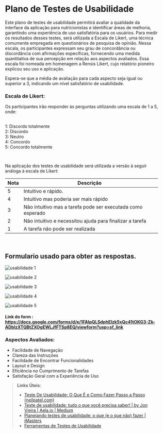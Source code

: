 # Plano de Testes de Usabilidade

Este plano de testes de usabilidade permitirá avaliar a qualidade da interface da aplicação para nutricionistas e identificar áreas de melhoria, garantindo uma experiência de uso satisfatória para os usuários.
Para medir os resultados desses testes, será utilizada a Escala de Likert, uma técnica comumente empregada em questionários de pesquisa de opinião. Nessa escala, os participantes expressam seu grau de concordância ou discordância com afirmações específicas, fornecendo uma medida quantitativa de sua percepção em relação aos aspectos avaliados. Essa escala foi nomeada em homenagem a Rensis Likert, cujo relatório pioneiro explicou seu uso e aplicação.

Espera-se que a média de avaliação para cada aspecto seja igual ou superior a 3, indicando um nível satisfatório de usabilidade.

### Escala de Likert:

Os participantes irão responder às perguntas utilizando uma escala de 1 a 5, onde:

<br>1: Discordo totalmente
<br>2: Discordo
<br>3: Neutro
<br>4: Concordo
<br>5: Concordo totalmente

<br>

Na aplicação dos testes de usabilidade será utilizada a versão à seguir análoga à escala de Likert:


| Nota      | Descrição                                                                                        |
|--------------------------------------------|--------------------------------------------------------------------------------------------------------------------------------------------------------------------------------------------------|
|  5  |   Intuitivo e rápido.                                                              |
|  4  |   Intuitivo mas poderia ser mais rápido                                            |
|  3  |   Não intuitivo mas a tarefa pode ser executada como esperado                      |
|  2  |   Não intuitivo e necessitou ajuda para finalizar a tarefa                         |
|  1  |   A tarefa não pode ser realizada                                                  | 
<br>


## Formulario usado para obter as respostas.

![usabilidade 1](https://github.com/ICEI-PUC-Minas-PMV-ADS/pmv-ads-2024-1-e4-proj-infra-t4-g5-remind/assets/89494470/4d8ac822-1c19-46a0-98e5-1b639ddccc93)

![usabilidade 2](https://github.com/ICEI-PUC-Minas-PMV-ADS/pmv-ads-2024-1-e4-proj-infra-t4-g5-remind/assets/89494470/c5042630-85e2-45e7-815e-740d34f86a64)

![usabilidade 3](https://github.com/ICEI-PUC-Minas-PMV-ADS/pmv-ads-2024-1-e4-proj-infra-t4-g5-remind/assets/89494470/08a0abf3-644d-48fb-9451-d41fd36226b5)

![usabilidade 4](https://github.com/ICEI-PUC-Minas-PMV-ADS/pmv-ads-2024-1-e4-proj-infra-t4-g5-remind/assets/89494470/360b231a-03cc-4f98-bbff-92e6729686b8)

![usabilidade 5](https://github.com/ICEI-PUC-Minas-PMV-ADS/pmv-ads-2024-1-e4-proj-infra-t4-g5-remind/assets/89494470/be8951dd-44a7-4c33-814c-6ee4ed584486)


#### Link do form : https://docs.google.com/forms/d/e/1FAIpQLSdphEIzk5xQc41tOKG3-Zk-ADblzXTQBtZXOgEWLJfFTSp8EQ/viewform?usp=sf_link

### Aspectos Avaliados:

* Facilidade de Navegação
* Clareza das Instruções
* Facilidade de Encontrar Funcionalidades
* Layout e Design
* Eficiência no Cumprimento de Tarefas
* Satisfação Geral com a Experiência de Uso

  
> **Links Úteis**:
> - [Teste De Usabilidade: O Que É e Como Fazer Passo a Passo (neilpatel.com)](https://neilpatel.com/br/blog/teste-de-usabilidade/)
> - [Teste de usabilidade: tudo o que você precisa saber! | by Jon Vieira | Aela.io | Medium](https://medium.com/aela/teste-de-usabilidade-o-que-voc%C3%AA-precisa-saber-39a36343d9a6/)
> - [Planejando testes de usabilidade: o que (e o que não) fazer | iMasters](https://imasters.com.br/design-ux/planejando-testes-de-usabilidade-o-que-e-o-que-nao-fazer/)
> - [Ferramentas de Testes de Usabilidade](https://www.usability.gov/how-to-and-tools/resources/templates.html)

